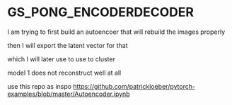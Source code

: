 # GS_PONG_ENCODERDECODER

I am trying to first build an autoencoer that will rebuild the images properly

then I will export the latent vector for that 

which I will later use to use to cluster

model 1 does not reconstruct well at all 

use this repo as inspo
https://github.com/patrickloeber/pytorch-examples/blob/master/Autoencoder.ipynb
